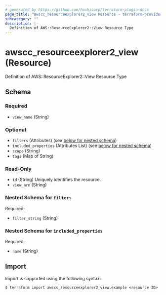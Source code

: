 ```yaml
---
# generated by https://github.com/hashicorp/terraform-plugin-docs
page_title: "awscc_resourceexplorer2_view Resource - terraform-provider-awscc"
subcategory: ""
description: |-
  Definition of AWS::ResourceExplorer2::View Resource Type
---
```


# awscc_resourceexplorer2_view (Resource)

Definition of AWS::ResourceExplorer2::View Resource Type



<!-- schema generated by tfplugindocs -->
## Schema

### Required

- `view_name` (String)

### Optional

- `filters` (Attributes) (see [below for nested schema](#nestedatt--filters))
- `included_properties` (Attributes List) (see [below for nested schema](#nestedatt--included_properties))
- `scope` (String)
- `tags` (Map of String)

### Read-Only

- `id` (String) Uniquely identifies the resource.
- `view_arn` (String)

<a id="nestedatt--filters"></a>
### Nested Schema for `filters`

Required:

- `filter_string` (String)


<a id="nestedatt--included_properties"></a>
### Nested Schema for `included_properties`

Required:

- `name` (String)

## Import

Import is supported using the following syntax:

```shell
$ terraform import awscc_resourceexplorer2_view.example <resource ID>
```
